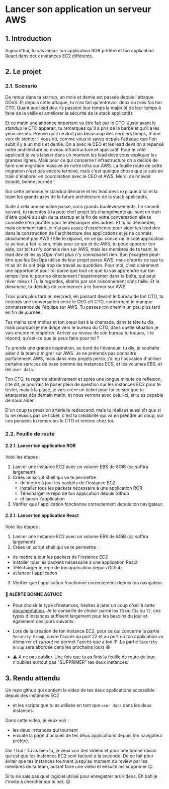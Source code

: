 # Lancer son application un serveur AWS

## 1. Introduction
Aujourd'hui, tu vas lancer ton application ROR préféré et ton application React dans deux instances EC2 différents.

## 2. Le projet
### 2.1. Scénario
De retour dans ta startup, un mois et demie est passée depuis l'attaque DDoS.
Et depuis cette attaque, tu n'as fait qu'entrevoir deux ou trois fos ton CTO.
Quant aux lead dev, ils passent leur temps la majorité de leur temps à faire de la veille et améliorer la sécurité de la stack applicatifs

Et ce matin une annonce important va être fait par le CTO.
Juste avant le standup le CTO apparait, tu remarques qu'il a pris de la barbe et qu'il a les yeux cernés.
Preuve qu'il ne dort pas beaucoup des derniers temps, d'une voix de stentor il vous dit, comme vous le savez depuis l'attaque que l'on subit il y a un mois et demie.
On a avec le CEO et les lead devs on a repensé notre architecture au niveau infrastructure et applicatif.
Pour le côté applicatif je vais laisser dans un moment les lead devs vous expliquer les grandes lignes.
Mais pour ce qui concerne l'infrastructure on a décidé de faire une migration massive de notre infra sur AWS.
La feuille route de cette migration n'est pas encore terminé, mais c'est quelque chose que je suis en train d'élaborer en coordination avec le CEO et AWS.
Merci de m'avoir écouté, bonne journée !

Sur cette annonce le standup démarre et les lead devs explique à toi et la team les grands axes de la future architecture de la stack applicatifs.

Suite à cela une semaine passe, sans grands bouleversements. Le samedi suivant, tu racontes à ta pote chef projet les changements qui sont en train d'être opéré au sein de ta startup 
et la fin de votre conversation elle te conseille d'en profiter pour te démarquer des autres.
Et tu lui demandes, mais comment faire, je n'ai pas assez d'expérience pour aider les lead dev dans la construction de l'architecture des applications et je ne connais absolument pas AWS !
Elle te répond, en ce qui concerne le côté application tu as tout à fait raison, mais pour ce qui et de AWS, tu peux apporter ton aide, car toi tu n'y connais rien sur AWS, mais les membres de ta team, le lead dev et les sysOps n'ont plus n'y connaissent rien.
Bon j'exagère peut-être que les SysOps utilise de leur projet perso AWS, mais d'après ce que tu m'as dit ils ont déjà trop de travail au quotidien.
Pour moi, c'est clairement une opportunité pour toi parce que tout ce que tu vas apprendre sur ton temps libre tu pourras directement l'expérimenter dans ta boîte, qui peut rêver mieux !
Tu la regardes, ébahis par son raisonnement sans faille. Et le dimanche, tu décides de commencer à te former sur AWS.

Trois jours plus tard le mercredi, en passant devant le bureau de ton CTO, tu entends une conversation entre le CEO eft CTO, concernant le manque connaissance de l'équipe sur AWS.
Tu passes ton chemin un peu plus tard en fin de journée.

Tes mains sont moites et ton cœur bat à la chamade, dans ta tête tu dis, mais pourquoi je me dirige vers le bureau du CTO, dans quelle situation je vais encore m'empêtrer.
Arriver au niveau de son bureau tu toques, il te répond, qu'est-ce que je peux faire pour toi ?

Tu prends une grande inspiration, au bord de t'évanouir, tu dis, je souhaite aider à la team à migrer sur AWS.
Je ne prétends pas connaitre parfaitement AWS, mais dans mes projets perso, j'ai eu l'occasion d'utiliser certains services de base comme les instances ECS, et les volumes EBS, et les `user data`.

Ton CTO, te regarde attentivement et après une longue minute de reflexion, il te dit,
je pourrais te poser plein de question sur les instances EC2 pour te tester, mais à la place,
je vais créer un ticket pour toi ce soir que tu attaqueras dès demain matin, et nous verrons avec celui-ci, si tu es capable de nous aider.

D'un coup ta pression artérielle redescend, mais tu réalises aussi tôt que si tu ne réussis pas ce ticket, 
c'est ta crédibilité qui va en prendre un coup, sur ces pensées tu remercies le CTO et rentres chez toi.


### 2.2. Feuille de route
#### 2.2.1. Lancer ton application ROR
Voici les étapes : 
1. Lancer une instance EC2 avec un volume EBS de 8GiB (ça suffira largement)
2. Crées un script shell qui ve te permettre :
   - de mettre à jour les packets de l'instance EC2
   - installer tous les packets nécessaire à une application ROR
   - Télécharger le repo de ton application depuis Github
   - et lancer l'application
3. Vérifier que l'application fonctionne correctement depuis ton navigateur.

#### 2.2.1. Lancer ton application React
Voici les étapes :
1. Lancer une instance EC2 avec un volume EBS de 8GiB (ça suffira largement)
2. Crées un script shell qui ve te permettre :
  - de mettre à jour les packets de l'instance EC2
  - installer tous les packets nécessaire à une application React
  - Télécharger le repo de ton application depuis Github
  - et lancer l'application
3. Vérifier que l'application fonctionne correctement depuis ton navigateur.


#### 🚀 ALERTE BONNE ASTUCE
- Pour choisir le type d'instances, hésites à jeter un coup d'œil à cette [documentation](https://aws.amazon.com/fr/ec2/instance-types/).
  Je te conseille de choisir parmi les `T3` ou `T3a` ou `T2`, ces types d'instances suffisent largement pour les besoins du jour et également des jours suivants.

- Lors de la création de ton instance EC2, pour ce qui concerne la partie `Security Group`, ouvre l'accès au port 22 et au port où ton application va démarrer et *surtout* ne permet l'accès que a ton IP.
  La partie `Security Group` sera abordée dans les prochains jours :smile:


- :warning: A ne pas oublier.
  Une fois que tu as finis la feuille de route du jour, n'oublies surtout pas "SUPPRIMER" tes deux instances.

## 3. Rendu attendu
Un repo github qui contient la video de tes deux applications accessible depuis des instances EC2 
- et les scripts que tu as utilisés en tant que `user data` dans les deux instances.

Dans cette video, je veux voir :
- les deux instances qui tournent
- ensuite la page d'accueil de tes deux applications depuis ton navigateur préféré.


Oui ! Oui ! Tu as bien lu, je veux voir des videos et pour une bonne raison qui est que les instances EC2 sont facturé à la seconde.
De ce fait pour éviter que tes instances tournent jusqu'au moment du review par les membres de ta team, autant faire une vidéo et ensuite les supprimer :wink:.

Si tu ne sais pas quel logiciel utilisé pour enregistrer tes videos. Eh bah je t'invite à chercher sur le net. :stuck_out_tongue_winking_eye: